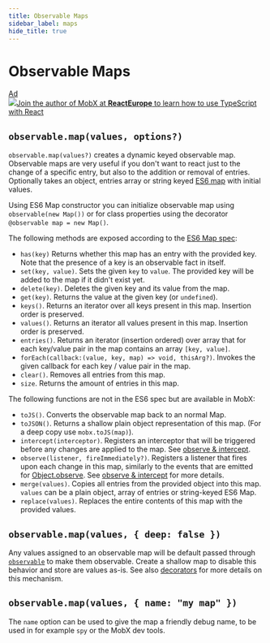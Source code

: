 ```yaml
---
title: Observable Maps
sidebar_label: maps
hide_title: true
---
```


# Observable Maps

<div id='codefund'></div><div class="re_2020"><a class="re_2020_link" href="https://www.react-europe.org/#slot-2149-workshop-typescript-for-react-and-graphql-devs-with-michel-weststrate" target="_blank" rel="sponsored noopener"><div><div class="re_2020_ad" >Ad</div></div><img src="/img/reacteurope.svg"><span>Join the author of MobX at <b>ReactEurope</b> to learn how to use <span class="link">TypeScript with React</span></span></a></div>

## `observable.map(values, options?)`

`observable.map(values?)` creates a dynamic keyed observable map.
Observable maps are very useful if you don't want to react just to the change of a specific entry, but also to the addition or removal of entries.
Optionally takes an object, entries array or string keyed [ES6 map](https://developer.mozilla.org/en-US/docs/Web/JavaScript/Reference/Global_Objects/Map) with initial values.

Using ES6 Map constructor you can initialize observable map using `observable(new Map())` or for class properties using the decorator `@observable map = new Map()`.

The following methods are exposed according to the [ES6 Map spec](https://developer.mozilla.org/en-US/docs/Web/JavaScript/Reference/Global_Objects/Map):

-   `has(key)` Returns whether this map has an entry with the provided key. Note that the presence of a key is an observable fact in itself.
-   `set(key, value)`. Sets the given `key` to `value`. The provided key will be added to the map if it didn't exist yet.
-   `delete(key)`. Deletes the given key and its value from the map.
-   `get(key)`. Returns the value at the given key (or `undefined`).
-   `keys()`. Returns an iterator over all keys present in this map. Insertion order is preserved.
-   `values()`. Returns an iterator all values present in this map. Insertion order is preserved.
-   `entries()`. Returns an iterator (insertion ordered) over array that for each key/value pair in the map contains an array `[key, value]`.
-   `forEach(callback:(value, key, map) => void, thisArg?)`. Invokes the given callback for each key / value pair in the map.
-   `clear()`. Removes all entries from this map.
-   `size`. Returns the amount of entries in this map.

The following functions are not in the ES6 spec but are available in MobX:

-   `toJS()`. Converts the observable map back to an normal Map.
-   `toJSON()`. Returns a shallow plain object representation of this map. (For a deep copy use `mobx.toJS(map)`).
-   `intercept(interceptor)`. Registers an interceptor that will be triggered before any changes are applied to the map. See [observe & intercept](observe.md).
-   `observe(listener, fireImmediately?)`. Registers a listener that fires upon each change in this map, similarly to the events that are emitted for [Object.observe](https://developer.mozilla.org/en-US/docs/Web/JavaScript/Reference/Global_Objects/Object/observe). See [observe & intercept](observe.md) for more details.
-   `merge(values)`. Copies all entries from the provided object into this map. `values` can be a plain object, array of entries or string-keyed ES6 Map.
-   `replace(values)`. Replaces the entire contents of this map with the provided values.

## `observable.map(values, { deep: false })`

Any values assigned to an observable map will be default passed through [`observable`](observable.md) to make them observable.
Create a shallow map to disable this behavior and store are values as-is. See also [decorators](modifiers.md) for more details on this mechanism.

## `observable.map(values, { name: "my map" })`

The `name` option can be used to give the map a friendly debug name, to be used in for example `spy` or the MobX dev tools.
